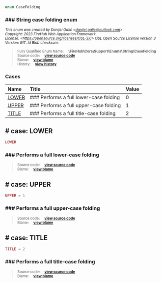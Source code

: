 ```php
enum CaseFolding
```













### ### String case folding enum



<sub>_This enum was created by Danijel Galić &lt;danijel.galic@outlook.com&gt;_</sub><br/><sub>_Copyright: 2023 FireHub Web Application Framework_</sub><br/><sub>_License: &lt;https://opensource.org/licenses/OSL-3.0&gt; OSL Open Source License version 3_</sub><br/><sub>_Version: GIT: $Id$ Blob checksum._</sub>

><sub>Fully Qualified Enum Name:  **\FireHub\Core\Support\Enums\String\CaseFolding**</sub><br/>
    <sub>Source code:  **[view source code](https://github.com/The-FireHub-Project/Core/blob/develop-pre-alpha-m1/src/support/enums/string/firehub.CaseFolding.php#L21)**</sub><br/>
        <sub>Blame:  **[view blame](https://github.com/The-FireHub-Project/Core/blame/develop-pre-alpha-m1/src/support/enums/string/firehub.CaseFolding.php)**</sub><br/>
        <sub>History:  **[view history](https://github.com/The-FireHub-Project/Core/commits/develop-pre-alpha-m1/src/support/enums/string/firehub.CaseFolding.php)**</sub>


### Cases
| Name | Title | Value |
|:-----|:------|:------|
|<a href="#lower">LOWER</a>|### Performs a full lower-case folding|0|
|<a href="#upper">UPPER</a>|### Performs a full upper-case folding|1|
|<a href="#title">TITLE</a>|### Performs a full title-case folding|2|

<h2><a name="lower"># case: LOWER</a></h2>

```php
LOWER
```







### ### Performs a full lower-case folding



><sub>Source code:  **[view source code](https://github.com/The-FireHub-Project/Core/blob/develop-pre-alpha-m1/src/support/enums/string/firehub.CaseFolding.php#L27)**</sub><br/>
        <sub>Blame:  **[view blame](https://github.com/The-FireHub-Project/Core/blame/develop-pre-alpha-m1/src/support/enums/string/firehub.CaseFolding.php#L27)**</sub>
<h2><a name="upper"># case: UPPER</a></h2>

```php
UPPER = 1
```







### ### Performs a full upper-case folding



><sub>Source code:  **[view source code](https://github.com/The-FireHub-Project/Core/blob/develop-pre-alpha-m1/src/support/enums/string/firehub.CaseFolding.php#L33)**</sub><br/>
        <sub>Blame:  **[view blame](https://github.com/The-FireHub-Project/Core/blame/develop-pre-alpha-m1/src/support/enums/string/firehub.CaseFolding.php#L33)**</sub>
<h2><a name="title"># case: TITLE</a></h2>

```php
TITLE = 2
```







### ### Performs a full title-case folding



><sub>Source code:  **[view source code](https://github.com/The-FireHub-Project/Core/blob/develop-pre-alpha-m1/src/support/enums/string/firehub.CaseFolding.php#L39)**</sub><br/>
        <sub>Blame:  **[view blame](https://github.com/The-FireHub-Project/Core/blame/develop-pre-alpha-m1/src/support/enums/string/firehub.CaseFolding.php#L39)**</sub>